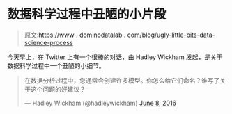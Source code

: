 # 数据科学过程中丑陋的小片段

> 原文:[https://www . dominodatalab . com/blog/ugly-little-bits-data-science-process](https://www.dominodatalab.com/blog/ugly-little-bits-data-science-process)

今天早上，在 Twitter 上有一个很棒的对话，由 Hadley Wickham 发起，是关于数据科学过程中一个丑陋的小细节。

> 在数据分析过程中，您通常会创建许多模型。你怎么给它们命名？谁写了关于这个问题的好建议？
> 
> — Hadley Wickham (@hadleywickham) [June 8, 2016](https://twitter.com/hadleywickham/status/740532372513247233?ref_src=twsrc%5Etfw)
